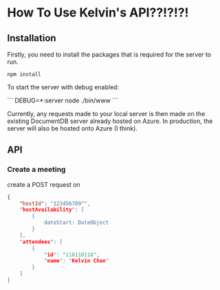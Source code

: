 <h1>How To Use Kelvin's API??!?!?!</h1>

<h2>Installation</h2>
<p>Firstly, you need to install the packages that is required for the server to run.</p>

```
npm install
```
<p>To start the server with debug enabled:</p>
```
DEBUG=*:server node ./bin/www
```
<p>
    Currently, any requests made to your local server is then made on the existing 
    DocumentDB server already hosted on Azure. In production, the server will also
    be hosted onto Azure (I think).
</p>

<h2>API</h2>

<h3>Create a meeting</h3>
<p>create a POST request on </p>

```json
{
    "hostId": "123456789"",
    "hostAvailability": [
        {
            dateStart: DateObject
        }
    ],
    "attendees": [
        {
            "id": "118118118",
            "name": "Kelvin Chan"
        }
    ]        
}
```